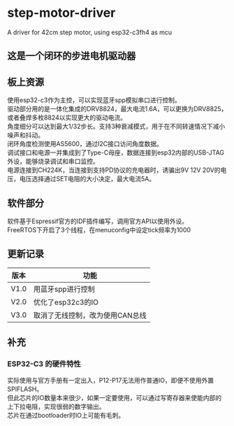# step-motor-driver
A driver for 42cm step motor, using esp32-c3fh4 as mcu

## 这是一个闭环的步进电机驱动器

## 板上资源
使用esp32-c3作为主控，可以实现蓝牙spp模拟串口进行控制。<br />
驱动部分用的是一体化集成的DRV8824，最大电流1.6A，可以更换为DRV8825，或者叠焊多枚8824以实现更大的驱动电流。<br />
角度细分可以达到最大1/32步长。支持3种衰减模式，用于在不同转速情况下减小噪声和抖动。<br />
闭环角度检测使用AS5600，通过I2C接口访问角度数据。<br />
调试接口和电源一并集成到了Type-C母座，数据连接到esp32内部的USB-JTAG外设，能够烧录调试和串口监控。<br />
电源连接到CH224K，当连接到支持PD协议的充电器时，诱骗出9V 12V 20V的电压，电压选择通过SET电阻的大小决定，最大电流5A。<br />

## 软件部分
软件基于Espressif官方的IDF插件编写，调用官方API以使用外设。<br />
FreeRTOS下开启了3个线程，在menuconfig中设定tick频率为1000 <br />

## 更新记录
| 版本 | 功能 |
| ---- | ---- |
| V1.0 | 用蓝牙spp进行控制 |
| V2.0 | 优化了esp32c3的IO |
| V3.0 | 取消了无线控制，改为使用CAN总线 |

## 补充
### ESP32-C3 的硬件特性
实际使用与官方手册有一定出入，P12-P17无法用作普通IO，即便不使用外置SPIFLASH。<br />
但此芯片的IO数量本来很少，如果一定要使用，可以通过写寄存器来使能内部的上下拉电阻，实现很弱的数字输出。<br />
芯片在通过bootloader时IO上可能有毛刺。<br />
